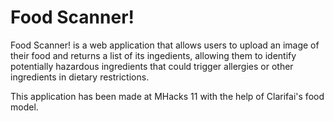 # Food Scanner!
Food Scanner! is a web application that allows users to upload an image of their food and returns a list of its ingedients, allowing them to identify potentially hazardous ingredients that could trigger allergies or other ingredients in dietary restrictions.

This application has been made at MHacks 11 with the help of Clarifai's food model.

